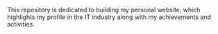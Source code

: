 This repository is dedicated to building my personal website, which highlights my profile in the IT industry along with my achievements and activities.
